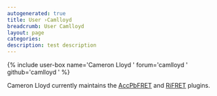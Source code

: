 ```yaml
---
autogenerated: true
title: User ›Camlloyd
breadcrumb: User Camlloyd
layout: page
categories: 
description: test description
---
```


{% include user-box name='Cameron Lloyd ' forum='camlloyd ' github='camlloyd ' %}

Cameron Lloyd currently maintains the [AccPbFRET](AccPbFRET "wikilink") and [RiFRET](RiFRET "wikilink") plugins.
